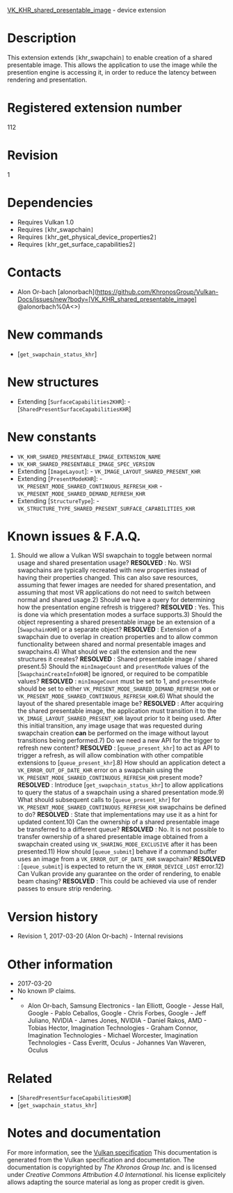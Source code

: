 [VK_KHR_shared_presentable_image](https://www.khronos.org/registry/vulkan/specs/1.3-extensions/man/html/VK_KHR_shared_presentable_image.html) - device extension

# Description
This extension extends `[`khr_swapchain`]` to enable creation of a
shared presentable image.
This allows the application to use the image while the presention engine is
accessing it, in order to reduce the latency between rendering and
presentation.

# Registered extension number
112

# Revision
1

# Dependencies
- Requires Vulkan 1.0
- Requires `[`khr_swapchain`]`
- Requires `[`khr_get_physical_device_properties2`]`
- Requires `[`khr_get_surface_capabilities2`]`

# Contacts
- Alon Or-bach [alonorbach](https://github.com/KhronosGroup/Vulkan-Docs/issues/new?body=[VK_KHR_shared_presentable_image] @alonorbach%0A<<Here describe the issue or question you have about the VK_KHR_shared_presentable_image extension>>)

# New commands
- [`get_swapchain_status_khr`]

# New structures
- Extending [`SurfaceCapabilities2KHR`]:  - [`SharedPresentSurfaceCapabilitiesKHR`]

# New constants
- `VK_KHR_SHARED_PRESENTABLE_IMAGE_EXTENSION_NAME`
- `VK_KHR_SHARED_PRESENTABLE_IMAGE_SPEC_VERSION`
- Extending [`ImageLayout`]:  - `VK_IMAGE_LAYOUT_SHARED_PRESENT_KHR` 
- Extending [`PresentModeKHR`]:  - `VK_PRESENT_MODE_SHARED_CONTINUOUS_REFRESH_KHR`  - `VK_PRESENT_MODE_SHARED_DEMAND_REFRESH_KHR` 
- Extending [`StructureType`]:  - `VK_STRUCTURE_TYPE_SHARED_PRESENT_SURFACE_CAPABILITIES_KHR`

# Known issues & F.A.Q.
1) Should we allow a Vulkan WSI swapchain to toggle between normal usage and
shared presentation usage? **RESOLVED** : No.
WSI swapchains are typically recreated with new properties instead of having
their properties changed.
This can also save resources, assuming that fewer images are needed for
shared presentation, and assuming that most VR applications do not need to
switch between normal and shared usage.2) Should we have a query for determining how the presentation engine
refresh is triggered? **RESOLVED** : Yes.
This is done via which presentation modes a surface supports.3) Should the object representing a shared presentable image be an extension
of a [`SwapchainKHR`] or a separate object? **RESOLVED** : Extension of a swapchain due to overlap in creation properties
and to allow common functionality between shared and normal presentable
images and swapchains.4) What should we call the extension and the new structures it creates? **RESOLVED** : Shared presentable image / shared present.5) Should the `minImageCount` and `presentMode` values of the
[`SwapchainCreateInfoKHR`] be ignored, or required to be compatible
values? **RESOLVED** : `minImageCount` must be set to 1, and `presentMode`
should be set to either `VK_PRESENT_MODE_SHARED_DEMAND_REFRESH_KHR` or
`VK_PRESENT_MODE_SHARED_CONTINUOUS_REFRESH_KHR`.6) What should the layout of the shared presentable image be? **RESOLVED** : After acquiring the shared presentable image, the application
must transition it to the `VK_IMAGE_LAYOUT_SHARED_PRESENT_KHR` layout
prior to it being used.
After this initial transition, any image usage that was requested during
swapchain creation  **can**  be performed on the image without layout transitions
being performed.7) Do we need a new API for the trigger to refresh new content? **RESOLVED** : [`queue_present_khr`] to act as API to trigger a refresh, as
will allow combination with other compatible extensions to
[`queue_present_khr`].8) How should an application detect a `VK_ERROR_OUT_OF_DATE_KHR` error
on a swapchain using the `VK_PRESENT_MODE_SHARED_CONTINUOUS_REFRESH_KHR`
present mode? **RESOLVED** : Introduce [`get_swapchain_status_khr`] to allow applications to
query the status of a swapchain using a shared presentation mode.9) What should subsequent calls to [`queue_present_khr`] for
`VK_PRESENT_MODE_SHARED_CONTINUOUS_REFRESH_KHR` swapchains be defined to
do? **RESOLVED** : State that implementations may use it as a hint for updated
content.10) Can the ownership of a shared presentable image be transferred to a
different queue? **RESOLVED** : No.
It is not possible to transfer ownership of a shared presentable image
obtained from a swapchain created using `VK_SHARING_MODE_EXCLUSIVE`
after it has been presented.11) How should [`queue_submit`] behave if a command buffer uses an image
from a `VK_ERROR_OUT_OF_DATE_KHR` swapchain? **RESOLVED** : [`queue_submit`] is expected to return the
`VK_ERROR_DEVICE_LOST` error.12) Can Vulkan provide any guarantee on the order of rendering, to enable
beam chasing? **RESOLVED** : This could be achieved via use of render passes to ensure strip
rendering.

# Version history
- Revision 1, 2017-03-20 (Alon Or-bach)  - Internal revisions

# Other information
* 2017-03-20
* No known IP claims.
*   - Alon Or-bach, Samsung Electronics  - Ian Elliott, Google  - Jesse Hall, Google  - Pablo Ceballos, Google  - Chris Forbes, Google  - Jeff Juliano, NVIDIA  - James Jones, NVIDIA  - Daniel Rakos, AMD  - Tobias Hector, Imagination Technologies  - Graham Connor, Imagination Technologies  - Michael Worcester, Imagination Technologies  - Cass Everitt, Oculus  - Johannes Van Waveren, Oculus

# Related
- [`SharedPresentSurfaceCapabilitiesKHR`]
- [`get_swapchain_status_khr`]

# Notes and documentation
For more information, see the [Vulkan specification](https://www.khronos.org/registry/vulkan/specs/1.3-extensions/html/vkspec.html)
This documentation is generated from the Vulkan specification and documentation.
The documentation is copyrighted by *The Khronos Group Inc.* and is licensed under *Creative Commons Attribution 4.0 International*.
his license explicitely allows adapting the source material as long as proper credit is given.
        